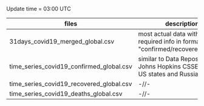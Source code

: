 Update time = 03:00 UTC

| files                    | description    |
| ------------------------ | -------------- |
| 31days_covid19_merged_global.csv             | most actual data with all required info in format "confirmed/recovered/deaths" |
| time_series_covid19_confirmed_global.csv     | similar to Data Repository by Johns Hopkins CSSE, but with US states and Russian regions |
| time_series_covid19_recovered_global.csv     | -//-  |
| time_series_covid19_deaths_global.csv        | -//- |
